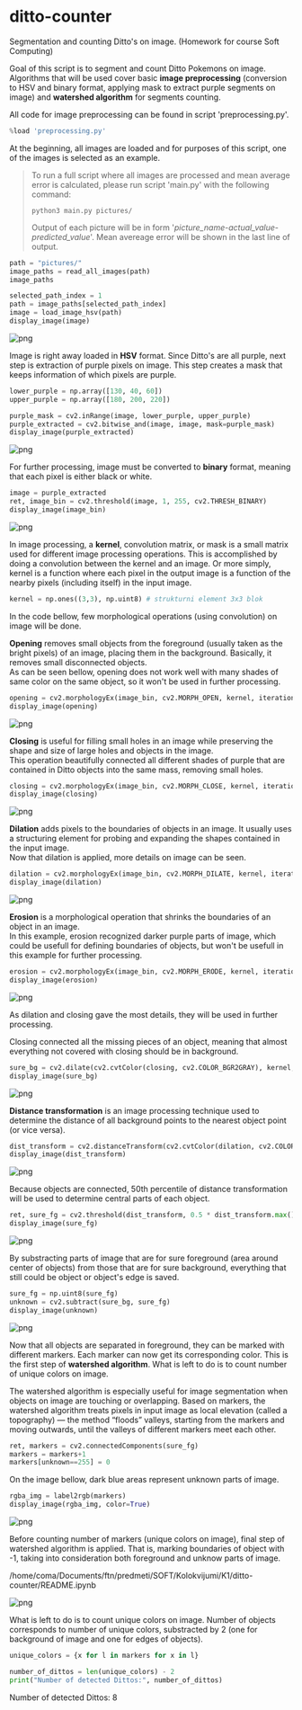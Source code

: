 # ditto-counter
Segmentation and counting Ditto's on image. (Homework for course Soft Computing) 

Goal of this script is to segment and count Ditto Pokemons on image. Algorithms that will be used cover basic **image preprocessing** (conversion to HSV and binary format, applying mask to extract purple segments on image) and **watershed algorithm** for segments counting.

All code for image preprocessing can be found in script 'preprocessing.py'.


```python
%load 'preprocessing.py'
```

At the beginning, all images are loaded and for purposes of this script, one of the images is selected as an example.

> To run a full script where all images are processed and mean average error is calculated, please run script 'main.py' with the following command:  
> ```shell
> python3 main.py pictures/
> ```
> Output of each picture will be in form '*picture_name*-*actual_value*-*predicted_value*'. Mean avereage error will be shown in the last line of output.



```python
path = "pictures/"
image_paths = read_all_images(path)
image_paths
```


```python
selected_path_index = 1
path = image_paths[selected_path_index]
image = load_image_hsv(path)
display_image(image)
```


    
![png](README_files/README_7_0.png)
    


Image is right away loaded in **HSV** format. Since Ditto's are all purple, next step is extraction of purple pixels on image. This step creates a mask that keeps information of which pixels are purple.


```python
lower_purple = np.array([130, 40, 60]) 
upper_purple = np.array([180, 200, 220])
```


```python
purple_mask = cv2.inRange(image, lower_purple, upper_purple)
purple_extracted = cv2.bitwise_and(image, image, mask=purple_mask)
display_image(purple_extracted)
```


    
![png](README_files/README_10_0.png)
    


For further processing, image must be converted to **binary** format, meaning that each pixel is either black or white.


```python
image = purple_extracted
ret, image_bin = cv2.threshold(image, 1, 255, cv2.THRESH_BINARY)
display_image(image_bin)
```


    
![png](README_files/README_12_0.png)
    


In image processing, a **kernel**, convolution matrix, or mask is a small matrix used for different image processing operations. This is accomplished by doing a convolution between the kernel and an image. Or more simply, kernel is a function where each pixel in the output image is a function of the nearby pixels (including itself) in the input image.


```python
kernel = np.ones((3,3), np.uint8) # strukturni element 3x3 blok
```

In the code bellow, few morphological operations (using convolution) on image will be done.  

**Opening** removes small objects from the foreground (usually taken as the bright pixels) of an image, placing them in the background. Basically, it removes small disconnected objects.  
As can be seen bellow, opening does not work well with many shades of same color on the same object, so it won't be used in further processing.


```python
opening = cv2.morphologyEx(image_bin, cv2.MORPH_OPEN, kernel, iterations = 3) 
display_image(opening)
```


    
![png](README_files/README_17_0.png)
    


**Closing** is useful for filling small holes in an image while preserving the shape and size of large holes and objects in the image.  
This operation beautifully connected all different shades of purple that are contained in Ditto objects into the same mass, removing small holes.


```python
closing = cv2.morphologyEx(image_bin, cv2.MORPH_CLOSE, kernel, iterations = 3)
display_image(closing)
```


    
![png](README_files/README_19_0.png)
    


**Dilation** adds pixels to the boundaries of objects in an image. It usually uses a structuring element for probing and expanding the shapes contained in the input image.  
Now that dilation is applied, more details on image can be seen.


```python
dilation = cv2.morphologyEx(image_bin, cv2.MORPH_DILATE, kernel, iterations = 6) 
display_image(dilation)
```


    
![png](README_files/README_21_0.png)
    


**Erosion** is a morphological operation that shrinks the boundaries of an object in an image.  
In this example, erosion recognized darker purple parts of image, which could be usefull for defining boundaries of objects, but won't be usefull in this example for further processing. 


```python
erosion = cv2.morphologyEx(image_bin, cv2.MORPH_ERODE, kernel, iterations = 1) 
display_image(erosion)
```


    
![png](README_files/README_23_0.png)
    


As dilation and closing gave the most details, they will be used in further processing.

Closing connected all the missing pieces of an object, meaning that almost everything not covered with closing should be in background.


```python
sure_bg = cv2.dilate(cv2.cvtColor(closing, cv2.COLOR_BGR2GRAY), kernel, iterations=3)
display_image(sure_bg)
```


    
![png](README_files/README_26_0.png)
    


**Distance transformation** is an image processing technique used to determine the distance of all background points to the nearest object point (or vice versa).


```python
dist_transform = cv2.distanceTransform(cv2.cvtColor(dilation, cv2.COLOR_RGB2GRAY), cv2.DIST_L2, maskSize=5) 
display_image(dist_transform)
```


    
![png](README_files/README_28_0.png)
    


Because objects are connected, 50th percentile of distance transformation will be used to determine central parts of each object. 


```python
ret, sure_fg = cv2.threshold(dist_transform, 0.5 * dist_transform.max(), 255, 0) 
display_image(sure_fg)
```


    
![png](README_files/README_30_0.png)
    


By substracting parts of image that are for sure foreground (area around center of objects) from those that are for sure background, everything that still could be object or object's edge is saved.


```python
sure_fg = np.uint8(sure_fg)
unknown = cv2.subtract(sure_bg, sure_fg)
display_image(unknown)
```


    
![png](README_files/README_32_0.png)
    


Now that all objects are separated in foreground, they can be marked with different markers. Each marker can now get its corresponding color. This is the first step of **watershed algorithm**. What is left to do is to count number of unique colors on image.   

The watershed algorithm is especially useful for image segmentation when objects on image are touching or overlapping. Based on markers, the watershed algorithm treats pixels in input image as local elevation (called a topography) — the method “floods” valleys, starting from the markers and moving outwards, until the valleys of different markers meet each other. 


```python
ret, markers = cv2.connectedComponents(sure_fg)
markers = markers+1
markers[unknown==255] = 0
```

On the image bellow, dark blue areas represent unknown parts of image.


```python
rgba_img = label2rgb(markers)
display_image(rgba_img, color=True)
```


    
![png](README_files/README_36_0.png)
    


Before counting number of markers (unique colors on image), final step of watershed algorithm is applied. That is, marking boundaries of object with -1, taking into consideration both foreground and unknow parts of image. 

/home/coma/Documents/ftn/predmeti/SOFT/Kolokvijumi/K1/ditto-counter/README.ipynb


    
![png](README_files/README_38_0.png)
    


What is left to do is to count unique colors on image. Number of objects corresponds to number of unique colors, substracted by 2 (one for background of image and one for edges of objects).


```python
unique_colors = {x for l in markers for x in l}
```


```python
number_of_dittos = len(unique_colors) - 2
print("Number of detected Dittos:", number_of_dittos)
```

Number of detected Dittos: 8

